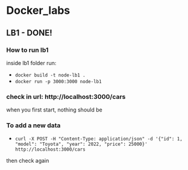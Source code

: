 # Docker_labs
## LB1 - DONE!

### How to run lb1
inside lb1 folder run:
- `docker build -t node-lb1 .`
- `docker run -p 3000:3000 node-lb1`

### check in url: http://localhost:3000/cars
when you first start, nothing should be

### To add a new data
- `curl -X POST -H "Content-Type: application/json" -d '{"id": 1, "model": "Toyota", "year": 2022, "price": 25000}' http://localhost:3000/cars`

then check again